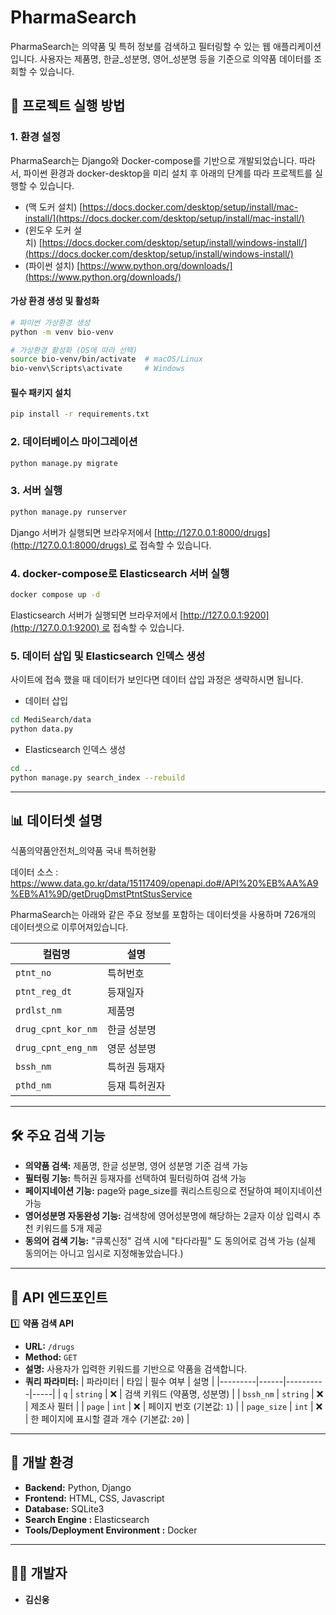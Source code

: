 # PharmaSearch

PharmaSearch는 의약품 및 특허 정보를 검색하고 필터링할 수 있는 웹 애플리케이션입니다. 사용자는 제품명, 한글_성분명, 영어_성분명 등을 기준으로 의약품 데이터를 조회할 수 있습니다.

## 📌 프로젝트 실행 방법

### 1. 환경 설정

PharmaSearch는 Django와 Docker-compose를 기반으로 개발되었습니다. 따라서, 파이썬 환경과 docker-desktop을 미리 설치 후 아래의 단계를 따라 프로젝트를 실행할 수 있습니다.

- (맥 도커 설치) [https://docs.docker.com/desktop/setup/install/mac-install/](https://docs.docker.com/desktop/setup/install/mac-install/)
- (윈도우 도커 설치) [https://docs.docker.com/desktop/setup/install/windows-install/](https://docs.docker.com/desktop/setup/install/windows-install/)
- (파이썬 설치) [https://www.python.org/downloads/](https://www.python.org/downloads/)

#### 가상 환경 생성 및 활성화

```bash
# 파이썬 가상환경 생성
python -m venv bio-venv 

# 가상환경 활성화 (OS에 따라 선택)
source bio-venv/bin/activate  # macOS/Linux
bio-venv\Scripts\activate     # Windows
```

#### 필수 패키지 설치

```bash
pip install -r requirements.txt
```

### 2. 데이터베이스 마이그레이션

```bash
python manage.py migrate
```

### 3. 서버 실행

```bash
python manage.py runserver
```

Django 서버가 실행되면 브라우저에서 [http://127.0.0.1:8000/drugs](http://127.0.0.1:8000/drugs) 로 접속할 수 있습니다.

### 4. docker-compose로 Elasticsearch 서버 실행

```bash
docker compose up -d
```

Elasticsearch 서버가 실행되면 브라우저에서 [http://127.0.0.1:9200](http://127.0.0.1:9200) 로 접속할 수 있습니다.

### 5. 데이터 삽입 및 Elasticsearch 인덱스 생성
사이트에 접속 했을 때 데이터가 보인다면 데이터 삽입 과정은 생략하시면 됩니다.

- 데이터 삽입
```bash
cd MediSearch/data
python data.py
```

- Elasticsearch 인덱스 생성
```bash
cd ..
python manage.py search_index --rebuild
```

---

## 📊 데이터셋 설명
식품의약품안전처_의약품 국내 특허현황

데이터 소스 : https://www.data.go.kr/data/15117409/openapi.do#/API%20%EB%AA%A9%EB%A1%9D/getDrugDmstPtntStusService


PharmaSearch는 아래와 같은 주요 정보를 포함하는 데이터셋을 사용하며 726개의 데이터셋으로 이루어져있습니다.

| 컬럼명                | 설명      |
| ------------------ | ------- |
| `ptnt_no`          | 특허번호    |
| `ptnt_reg_dt`      | 등재일자    |
| `prdlst_nm`        | 제품명     |
| `drug_cpnt_kor_nm` | 한글 성분명  |
| `drug_cpnt_eng_nm` | 영문 성분명  |
| `bssh_nm`          | 특허권 등재자 |
| `pthd_nm`          | 등재 특허권자 |

---

## 🛠 주요 검색 기능

- **의약품 검색:** 제품명, 한글 성분명, 영어 성분명 기준 검색 가능
- **필터링 기능:** 특허권 등재자를 선택하여 필터링하여 검색 가능
- **페이지네이션 기능:** page와 page_size를 쿼리스트링으로 전달하여 페이지네이션 가능
- **영어성분명 자동완성 기능:** 검색창에 영어성분명에 해당하는 2글자 이상 입력시 추천 키워드를 5개 제공
- **동의어 검색 기능:** "큐록신정" 검색 시에 "타다라필" 도 동의어로 검색 가능 (실제 동의어는 아니고 임시로 지정해놓았습니다.)

---

## 🚀 API 엔드포인트

1️⃣ **약품 검색 API**
- **URL:** `/drugs`
- **Method:** `GET`
- **설명:** 사용자가 입력한 키워드를 기반으로 약품을 검색합니다.
- **쿼리 파라미터:**
  | 파라미터 | 타입 | 필수 여부 | 설명 |
  |---------|------|----------|-----|
  | `q` | `string` | ❌ | 검색 키워드 (약품명, 성분명) |
  | `bssh_nm` | `string` | ❌ | 제조사 필터 |
  | `page` | `int` | ❌ | 페이지 번호 (기본값: `1`) |
  | `page_size` | `int` | ❌ | 한 페이지에 표시할 결과 개수 (기본값: `20`) |

---
## 📌 개발 환경

- **Backend:** Python, Django
- **Frontend:** HTML, CSS, Javascript
- **Database:** SQLite3
- **Search Engine :** Elasticsearch
- **Tools/Deployment Environment :** Docker
---

## 👨‍💻 개발자

- **김신웅**


